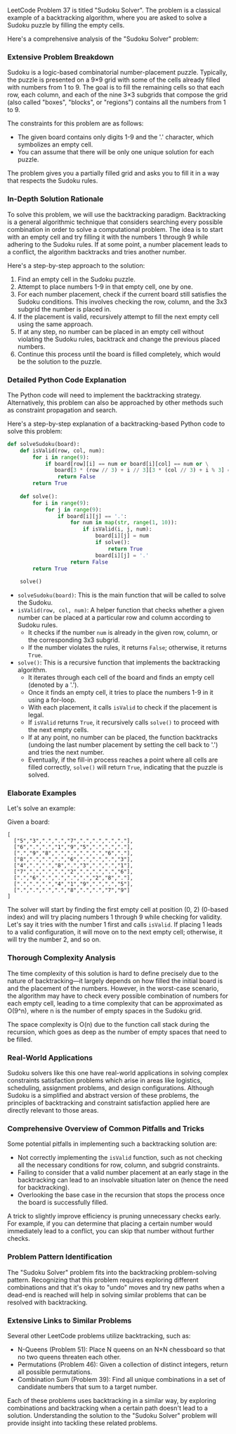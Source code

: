 LeetCode Problem 37 is titled "Sudoku Solver". The problem is a classical example of a backtracking algorithm, where you are asked to solve a Sudoku puzzle by filling the empty cells.

Here's a comprehensive analysis of the "Sudoku Solver" problem:

### Extensive Problem Breakdown

Sudoku is a logic-based combinatorial number-placement puzzle. Typically, the puzzle is presented on a 9×9 grid with some of the cells already filled with numbers from 1 to 9. The goal is to fill the remaining cells so that each row, each column, and each of the nine 3×3 subgrids that compose the grid (also called "boxes", "blocks", or "regions") contains all the numbers from 1 to 9.

The constraints for this problem are as follows:

- The given board contains only digits 1-9 and the '.' character, which symbolizes an empty cell.
- You can assume that there will be only one unique solution for each puzzle.

The problem gives you a partially filled grid and asks you to fill it in a way that respects the Sudoku rules.

### In-Depth Solution Rationale

To solve this problem, we will use the backtracking paradigm. Backtracking is a general algorithmic technique that considers searching every possible combination in order to solve a computational problem. The idea is to start with an empty cell and try filling it with the numbers 1 through 9 while adhering to the Sudoku rules. If at some point, a number placement leads to a conflict, the algorithm backtracks and tries another number.

Here's a step-by-step approach to the solution:

1. Find an empty cell in the Sudoku puzzle.
2. Attempt to place numbers 1-9 in that empty cell, one by one.
3. For each number placement, check if the current board still satisfies the Sudoku conditions. This involves checking the row, column, and the 3x3 subgrid the number is placed in.
4. If the placement is valid, recursively attempt to fill the next empty cell using the same approach.
5. If at any step, no number can be placed in an empty cell without violating the Sudoku rules, backtrack and change the previous placed numbers.
6. Continue this process until the board is filled completely, which would be the solution to the puzzle.

### Detailed Python Code Explanation

The Python code will need to implement the backtracking strategy. Alternatively, this problem can also be approached by other methods such as constraint propagation and search.

Here's a step-by-step explanation of a backtracking-based Python code to solve this problem:

```python
def solveSudoku(board):
    def isValid(row, col, num):
        for i in range(9):
            if board[row][i] == num or board[i][col] == num or \
               board[3 * (row // 3) + i // 3][3 * (col // 3) + i % 3] == num:
                return False
        return True
    
    def solve():
        for i in range(9):
            for j in range(9):
                if board[i][j] == '.':
                    for num in map(str, range(1, 10)):
                        if isValid(i, j, num):
                            board[i][j] = num
                            if solve():
                                return True
                            board[i][j] = '.'
                    return False
        return True
    
    solve()
```

- `solveSudoku(board)`: This is the main function that will be called to solve the Sudoku.
- `isValid(row, col, num)`: A helper function that checks whether a given number can be placed at a particular row and column according to Sudoku rules.
  - It checks if the number `num` is already in the given row, column, or the corresponding 3x3 subgrid.
  - If the number violates the rules, it returns `False`; otherwise, it returns `True`.
- `solve()`: This is a recursive function that implements the backtracking algorithm.
  - It iterates through each cell of the board and finds an empty cell (denoted by a '.').
  - Once it finds an empty cell, it tries to place the numbers 1-9 in it using a for-loop.
  - With each placement, it calls `isValid` to check if the placement is legal.
  - If `isValid` returns `True`, it recursively calls `solve()` to proceed with the next empty cells.
  - If at any point, no number can be placed, the function backtracks (undoing the last number placement by setting the cell back to '.') and tries the next number.
  - Eventually, if the fill-in process reaches a point where all cells are filled correctly, `solve()` will return `True`, indicating that the puzzle is solved.

### Elaborate Examples

Let's solve an example:

Given a board:
```
[
  ["5","3",".",".","7",".",".",".","."],
  ["6",".",".","1","9","5",".",".","."],
  [".","9","8",".",".",".",".","6","."],
  ["8",".",".",".","6",".",".",".","3"],
  ["4",".",".","8",".","3",".",".","1"],
  ["7",".",".",".","2",".",".",".","6"],
  [".","6",".",".",".",".","2","8","."],
  [".",".",".","4","1","9",".",".","5"],
  [".",".",".",".","8",".",".","7","9"]
]
```

The solver will start by finding the first empty cell at position (0, 2) (0-based index) and will try placing numbers 1 through 9 while checking for validity. Let's say it tries with the number 1 first and calls `isValid`. If placing 1 leads to a valid configuration, it will move on to the next empty cell; otherwise, it will try the number 2, and so on.

### Thorough Complexity Analysis

The time complexity of this solution is hard to define precisely due to the nature of backtracking—it largely depends on how filled the initial board is and the placement of the numbers. However, in the worst-case scenario, the algorithm may have to check every possible combination of numbers for each empty cell, leading to a time complexity that can be approximated as O(9^n), where n is the number of empty spaces in the Sudoku grid.

The space complexity is O(n) due to the function call stack during the recursion, which goes as deep as the number of empty spaces that need to be filled.

### Real-World Applications

Sudoku solvers like this one have real-world applications in solving complex constraints satisfaction problems which arise in areas like logistics, scheduling, assignment problems, and design configurations. Although Sudoku is a simplified and abstract version of these problems, the principles of backtracking and constraint satisfaction applied here are directly relevant to those areas.

### Comprehensive Overview of Common Pitfalls and Tricks

Some potential pitfalls in implementing such a backtracking solution are:
- Not correctly implementing the `isValid` function, such as not checking all the necessary conditions for row, column, and subgrid constraints.
- Failing to consider that a valid number placement at an early stage in the backtracking can lead to an insolvable situation later on (hence the need for backtracking).
- Overlooking the base case in the recursion that stops the process once the board is successfully filled.

A trick to slightly improve efficiency is pruning unnecessary checks early. For example, if you can determine that placing a certain number would immediately lead to a conflict, you can skip that number without further checks.

### Problem Pattern Identification

The "Sudoku Solver" problem fits into the backtracking problem-solving pattern. Recognizing that this problem requires exploring different combinations and that it's okay to "undo" moves and try new paths when a dead-end is reached will help in solving similar problems that can be resolved with backtracking.

### Extensive Links to Similar Problems

Several other LeetCode problems utilize backtracking, such as:

- N-Queens (Problem 51): Place N queens on an N×N chessboard so that no two queens threaten each other.
- Permutations (Problem 46): Given a collection of distinct integers, return all possible permutations.
- Combination Sum (Problem 39): Find all unique combinations in a set of candidate numbers that sum to a target number.

Each of these problems uses backtracking in a similar way, by exploring combinations and backtracking when a certain path doesn't lead to a solution. Understanding the solution to the "Sudoku Solver" problem will provide insight into tackling these related problems.